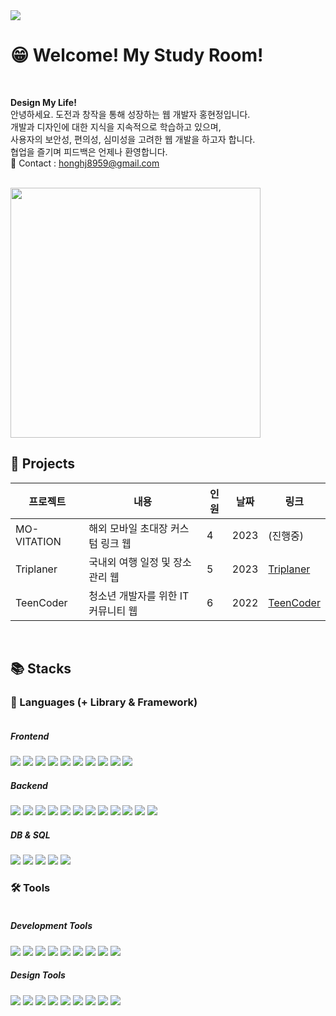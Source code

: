 <a href="https://hits.seeyoufarm.com">
 <img src="https://hits.seeyoufarm.com/api/count/incr/badge.svg?url=https%3A%2F%2Fgithub.com%2Fho-ong%2Fhit-counter&count_bg=%2379C83D&title_bg=%23555555&icon=&icon_color=%23E7E7E7&title=hits&edge_flat=false"/>
</a>

# 😁 Welcome! My Study Room!

<br>

<b>Design My Life!</b><br>
안녕하세요. 도전과 창작을 통해 성장하는 웹 개발자 홍현정입니다.<br>
개발과 디자인에 대한 지식을 지속적으로 학습하고 있으며,<br>
사용자의 보안성, 편의성, 심미성을 고려한 웹 개발을 하고자 합니다.<br>
협업을 즐기며 피드백은 언제나 환영합니다.<br>
💌 Contact : honghj8959@gmail.com

<br>

<img style="width: 400px" src="https://github-readme-stats.vercel.app/api?username=ho-ong&show_icons=true&theme=radical)](https://github.com/ho-ong/github-readme-stats" />

<br>

## 📁 Projects

| 프로젝트 | 내용 | 인원 | 날짜 | 링크 |
|---|---|---|---|---|
| MO-VITATION | 해외 모바일 초대장 커스텀 링크 웹 | 4 | 2023 | (진행중) |
| Triplaner | 국내외 여행 일정 및 장소 관리 웹 | 5 | 2023 | [Triplaner](https://github.com/ho-ong/triplaner-project) |
| TeenCoder | 청소년 개발자를 위한 IT 커뮤니티 웹 | 6 | 2022 | [TeenCoder](https://github.com/ho-ong/teencoder-project) |

<br>

## 📚 Stacks

### 💬 Languages (+ Library & Framework)
<div style="display: inline-block">
 <!-- Frontend -->
 <h5>Frontend</h5>
 <img src="https://img.shields.io/badge/HTML-E34F26?style=flat&logo=HTML5&logoColor=white" />
 <img src="https://img.shields.io/badge/CSS-1572B6?style=flat&logo=CSS3&logoColor=white" />
 <img src="https://img.shields.io/badge/Sass-CC6699?style=flat&logo=Sass&logoColor=white" />
 <img src="https://img.shields.io/badge/JavaScript-F7DF1E?style=flat&logo=JavaScript&logoColor=white" />
 <img src="https://img.shields.io/badge/jQuery-0769AD?style=flat&logo=jQuery&logoColor=white" />
 <img src="https://img.shields.io/badge/Bootstrap-7952B3?style=flat&logo=Bootstrap&logoColor=white" />
 <img src="https://img.shields.io/badge/Svelte-FF3E00?style=flat&logo=Svelte&logoColor=white" />
 <img src="https://img.shields.io/badge/Vue.js-4FC08D?style=flat&logo=Vue.js&logoColor=white" />
 <img src="https://img.shields.io/badge/React.js-61DAFB?style=flat&logo=React&logoColor=white" />
 <img src="https://img.shields.io/badge/Redux-764ABC?style=flat&logo=Redux&logoColor=white" />
 <!-- Backend -->
 <h5>Backend</h5>
 <img src="https://img.shields.io/badge/Java-007396?style=flat&logo=coffeescript&logoColor=white" />
 <img src="https://img.shields.io/badge/Spring-6DB33F?style=flat&logo=Spring&logoColor=white" />
 <img src="https://img.shields.io/badge/SpringBoot-6DB33F?style=flat&logo=SpringBoot&logoColor=white" />
 <img src="https://img.shields.io/badge/Node.js-339933?style=flat&logo=Node.js&logoColor=white" />
 <img src="https://img.shields.io/badge/Python-3776AB?style=flat&logo=Python&logoColor=white" />
 <img src="https://img.shields.io/badge/Flask-000000?style=flat&logo=Flask&logoColor=white" />
 <img src="https://img.shields.io/badge/R-276DC3?style=flat&logo=R&logoColor=white" />
 <img src="https://img.shields.io/badge/MyBatis-000000?style=flat&logo=Fluentd&logoColor=white" />
 <img src="https://img.shields.io/badge/Maven-C71A36?style=flat&logo=ApacheMaven&logoColor=white" />
 <img src="https://img.shields.io/badge/Gradle-02303A?style=flat&logo=Gradle&logoColor=white" />
 <img src="https://img.shields.io/badge/Tomcat-F8DC75?style=flat&logo=ApacheTomcat&logoColor=white" />
 <img src="https://img.shields.io/badge/Linux-FCC624?style=flat&logo=Linux&logoColor=white" />
 <!-- DB & SQL -->
 <h5>DB & SQL</h5>
 <img src="https://img.shields.io/badge/OracleSQL-F80000?style=flat&logo=Oracle&logoColor=white" />
 <img src="https://img.shields.io/badge/MySQL-4479A1?style=flat&logo=MySQL&logoColor=white" />
 <img src="https://img.shields.io/badge/PostgreSQL-4169E1?style=flat&logo=PostgreSQL&logoColor=white" />
 <img src="https://img.shields.io/badge/MongoDB-47A248?style=flat&logo=MongoDB&logoColor=white" />
 <img src="https://img.shields.io/badge/Firebase-FFCA28?style=flat&logo=Firebase&logoColor=white" />
</div>

<br>

### 🛠 Tools
<div style="display: inline-block">
 <!-- Development Tools -->
 <h5>Development Tools</h5>
 <img src="https://img.shields.io/badge/IntelliJ%20IDE-000000?style=flat&logo=IntelliJIDEA&logoColor=white" />
 <img src="https://img.shields.io/badge/PyCharm-000000?style=flat&logo=PyCharm&logoColor=white" />
 <img src="https://img.shields.io/badge/Eclipse%20IDE-2C2255?style=flat&logo=EclipseIDE&logoColor=white" />
 <img src="https://img.shields.io/badge/Visual%20Studio%20Code-007ACC?style=flat&logo=VisualStudioCode&logoColor=white" />
 <img src="https://img.shields.io/badge/RStudio-75AADB?style=flat&logo=RStudio&logoColor=white" />
 <img src="https://img.shields.io/badge/Anaconda-44A833?style=flat&logo=Anaconda&logoColor=white" />
 <img src="https://img.shields.io/badge/Postman-FF6C37?style=flat&logo=Postman&logoColor=white" />
 <img src="https://img.shields.io/badge/FileZilla-BF0000?style=flat&logo=FileZilla&logoColor=white" />
 <img src="https://img.shields.io/badge/GitHub-181717?style=flat&logo=GitHub&logoColor=white" />
 <!-- <img src="https://img.shields.io/badge/CodePen-000000?style=flat&logo=CodePen&logoColor=white" /> -->
 <!-- Design Tools -->
 <h5>Design Tools</h5>
 <img src="https://img.shields.io/badge/Figma-F24E1E?style=flat&logo=Figma&logoColor=white" />
 <img src="https://img.shields.io/badge/InVision-FF3366?style=flat&logo=InVision&logoColor=white" />
 <img src="https://img.shields.io/badge/Sketch-F7B500?style=flat&logo=Sketch&logoColor=white" />
 <img src="https://img.shields.io/badge/AdobeXD-FF61F6?style=flat&logo=AdobeXD&logoColor=white" />
 <img src="https://img.shields.io/badge/AdobeDreamweaver-FF61F6?style=flat&logo=AdobeDreamweaver&logoColor=white" />
 <img src="https://img.shields.io/badge/AdobeIllustrator-FF9A00?style=flat&logo=AdobeIllustrator&logoColor=white" />
 <img src="https://img.shields.io/badge/AdobeInDesign-FF3366?style=flat&logo=AdobeInDesign&logoColor=white" />
 <img src="https://img.shields.io/badge/AdobeLightroom-31A8FF?style=flat&logo=AdobeLightroom&logoColor=white" />
 <img src="https://img.shields.io/badge/AdobePhotoshop-31A8FF?style=flat&logo=AdobePhotoshop&logoColor=white" />
 <!-- <img src="https://img.shields.io/badge/AdobePremiere-9999FF?style=flat&logo=AdobePremierePro&logoColor=white" /> -->
 <!-- <img src="https://img.shields.io/badge/AdobeAfterEffects-9999FF?style=flat&logo=AdobeAfterEffects&logoColor=white" /> -->
 <!-- <img src="https://img.shields.io/badge/Cinema4D-011A6A?style=flat&logo=Cinema4D&logoColor=white" /> -->
 <!-- <img src="https://img.shields.io/badge/Blender-F5792A?style=flat&logo=Blender&logoColor=white" /> -->
</div>
